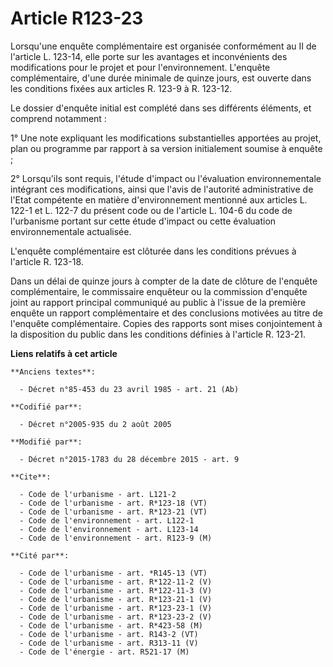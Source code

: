 # Article R123-23

Lorsqu'une enquête complémentaire est organisée conformément au II de l'article L. 123-14, elle porte sur les avantages et
inconvénients des modifications pour le projet et pour l'environnement. L'enquête complémentaire, d'une durée minimale de
quinze jours, est ouverte dans les conditions fixées aux articles R. 123-9 à R. 123-12. 

Le dossier d'enquête initial est complété dans ses différents éléments, et comprend notamment : 

1° Une note expliquant les modifications substantielles apportées au projet, plan ou programme par rapport à sa version
initialement soumise à enquête ; 

2° Lorsqu'ils sont requis, l'étude d'impact ou l'évaluation environnementale intégrant ces modifications, ainsi que l'avis de
l'autorité administrative de l'Etat compétente en matière d'environnement mentionné aux articles L. 122-1 et L. 122-7 du
présent code ou de l'article    L. 104-6 du code de l'urbanisme portant sur cette étude d'impact ou cette évaluation
environnementale actualisée. 

L'enquête complémentaire est clôturée dans les conditions prévues à l'article R. 123-18. 

Dans un délai de quinze jours à compter de la date de clôture de l'enquête complémentaire, le commissaire enquêteur ou la
commission d'enquête joint au rapport principal communiqué au public à l'issue de la première enquête un rapport
complémentaire et des conclusions motivées au titre de l'enquête complémentaire. Copies des rapports sont mises conjointement
à la disposition du public dans les conditions définies à l'article R. 123-21.

**Liens relatifs à cet article**

	**Anciens textes**:

	  - Décret n°85-453 du 23 avril 1985 - art. 21 (Ab)

	**Codifié par**:

	  - Décret n°2005-935 du 2 août 2005

	**Modifié par**:

	  - Décret n°2015-1783 du 28 décembre 2015 - art. 9

	**Cite**:

	  - Code de l'urbanisme - art. L121-2
	  - Code de l'urbanisme - art. R*123-18 (VT)
	  - Code de l'urbanisme - art. R*123-21 (VT)
	  - Code de l'environnement - art. L122-1
	  - Code de l'environnement - art. L123-14
	  - Code de l'environnement - art. R123-9 (M)

	**Cité par**:

	  - Code de l'urbanisme - art. *R145-13 (VT)
	  - Code de l'urbanisme - art. R*122-11-2 (V)
	  - Code de l'urbanisme - art. R*122-11-3 (V)
	  - Code de l'urbanisme - art. R*123-21-1 (V)
	  - Code de l'urbanisme - art. R*123-23-1 (V)
	  - Code de l'urbanisme - art. R*123-23-2 (V)
	  - Code de l'urbanisme - art. R*423-58 (M)
	  - Code de l'urbanisme - art. R143-2 (VT)
	  - Code de l'urbanisme - art. R313-11 (V)
	  - Code de l'énergie - art. R521-17 (M)
